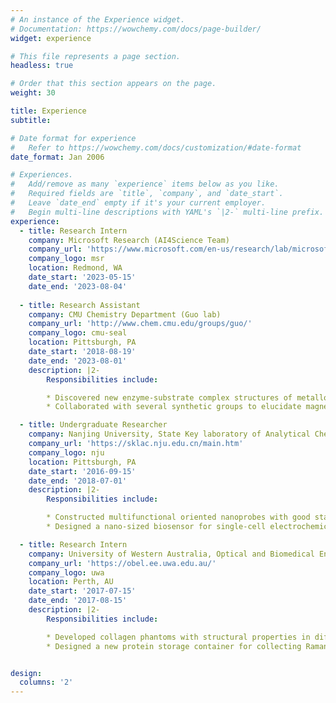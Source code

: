 ```yaml
---
# An instance of the Experience widget.
# Documentation: https://wowchemy.com/docs/page-builder/
widget: experience

# This file represents a page section.
headless: true

# Order that this section appears on the page.
weight: 30

title: Experience
subtitle:

# Date format for experience
#   Refer to https://wowchemy.com/docs/customization/#date-format
date_format: Jan 2006

# Experiences.
#   Add/remove as many `experience` items below as you like.
#   Required fields are `title`, `company`, and `date_start`.
#   Leave `date_end` empty if it's your current employer.
#   Begin multi-line descriptions with YAML's `|2-` multi-line prefix.
experience:
  - title: Research Intern
    company: Microsoft Research (AI4Science Team)
    company_url: 'https://www.microsoft.com/en-us/research/lab/microsoft-research-ai4science/'
    company_logo: msr
    location: Redmond, WA
    date_start: '2023-05-15'
    date_end: '2023-08-04'
    
  - title: Research Assistant 
    company: CMU Chemistry Department (Guo lab)
    company_url: 'http://www.chem.cmu.edu/groups/guo/'
    company_logo: cmu-seal 
    location: Pittsburgh, PA
    date_start: '2018-08-19'
    date_end: '2023-08-01'
    description: |2-
        Responsibilities include:

        * Discovered new enzyme-substrate complex structures of metalloenzymes with Alphafold2, AutoDock, and investigated substrate binding modes with molecular dynamics (MD) simulation.
        * Collaborated with several synthetic groups to elucidate magnetic and electronic structures of model complexes by utilizing Density Functional Theory(DFT) calculations and advanced spectroscopic methods(Mössbauer, EPR, NRVS).

  - title: Undergraduate Researcher
    company: Nanjing University, State Key laboratory of Analytical Chemistry for Life Science
    company_url: 'https://sklac.nju.edu.cn/main.htm'
    company_logo: nju
    location: Pittsburgh, PA
    date_start: '2016-09-15'
    date_end: '2018-07-01'
    description: |2-
        Responsibilities include:

        * Constructed multifunctional oriented nanoprobes with good stability and excellent optical properties by combining noble metal nanoparticles with asymmetric modification, and applied them to dark field imaging technology.
        * Designed a nano-sized biosensor for single-cell electrochemical analyses and investigated giant magnetic field effects on the electrochemiluminescence(ECL) of bipolar electrodes.

  - title: Research Intern
    company: University of Western Australia, Optical and Biomedical Engineering Lab
    company_url: 'https://obel.ee.uwa.edu.au/'
    company_logo: uwa
    location: Perth, AU
    date_start: '2017-07-15'
    date_end: '2017-08-15'
    description: |2-
        Responsibilities include:

        * Developed collagen phantoms with structural properties in different regions as a representation of tissue and studied functional imaging using fiber-optic needle probes on Raman spectroscopy.
        * Designed a new protein storage container for collecting Raman signals with a 3D printer and Solidworks software. 


design:
  columns: '2'
---
```

